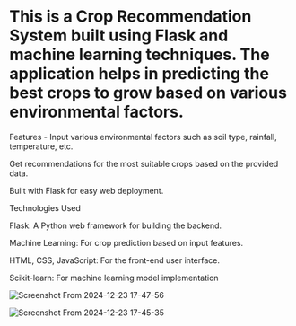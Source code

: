 # This is a Crop Recommendation System built using Flask and machine learning techniques. The application helps in predicting the best crops to grow based on various environmental factors.

Features - Input various environmental factors such as soil type, rainfall, temperature, etc.

Get recommendations for the most suitable crops based on the provided data.

Built with Flask for easy web deployment.

Technologies Used

Flask: A Python web framework for building the backend.

Machine Learning: For crop prediction based on input features.

HTML, CSS, JavaScript: For the front-end user interface.

Scikit-learn: For machine learning model implementation

![Screenshot From 2024-12-23 17-47-56](https://github.com/user-attachments/assets/5909c1fc-cc4d-44c3-b909-93e4e1fbdb38)

![Screenshot From 2024-12-23 17-45-35](https://github.com/user-attachments/assets/96679588-8bd2-48a3-959e-30d9408b407a)
